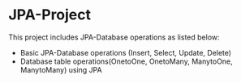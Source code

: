 # JPA-Project

This project includes JPA-Database operations as listed below:
  - Basic JPA-Database operations (Insert, Select, Update, Delete) 
  - Database table operations(OnetoOne, OnetoMany, ManytoOne, ManytoMany) using JPA 
